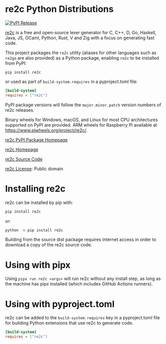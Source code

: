 # re2c Python Distributions

[![PyPI Release](https://img.shields.io/pypi/v/re2c.svg)](https://pypi.org/project/re2c)

[re2c](https://re2c.org/) is a free and open-source lexer generator for C, C++, D, Go, Haskell, Java, JS, OCaml, Python, Rust, V and Zig with a focus on generating fast code.

This project packages the `re2c` utility (aliases for other languages such as `re2go` are also provided) as a Python package, enabling `re2c` to be installed from PyPI:

```
pip install re2c
```

or used as part of `build-system.requires` in a pyproject.toml file:

```toml
[build-system]
requires = ["re2c"]
```

PyPI package versions will follow the `major.minor.patch` version numbers of re2c releases.

Binary wheels for Windows, macOS, and Linux for most CPU architectures supported on PyPI are provided. ARM wheels for Raspberry Pi available at https://www.piwheels.org/project/re2c/.

[re2c PyPI Package Homepage](https://github.com/nightlark/re2c-python-distributions)

[re2c Homepage](https://re2c.org/)

[re2c Source Code](https://github.com/skvadrik/re2c)

[re2c License](https://github.com/skvadrik/re2c/blob/master/LICENSE): Public domain

Installing re2c
===============

re2c can be installed by pip with:

```sh
pip install re2c
```

or:

```sh
python -m pip install re2c
```

Building from the source dist package requires internet access in order to download a copy of the re2c source code.

Using with pipx
===============

Using `pipx run re2c <args>` will run re2c without any install step, as long as the machine has pipx installed (which includes GitHub Actions runners).

Using with pyproject.toml
=========================

re2c can be added to the `build-system.requires` key in a pyproject.toml file for building Python extensions that use re2c to generate code.

```toml
[build-system]
requires = ["re2c"]
```
